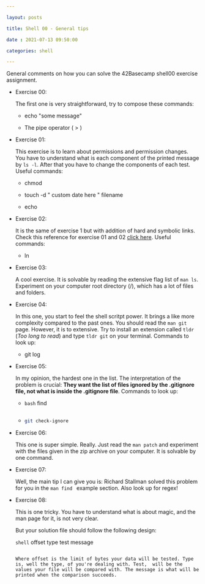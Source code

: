 ```yaml
---

layout: posts

title: Shell 00 - General tips

date : 2021-07-13 09:50:00

categories: shell

---
```






General comments on how you can solve the 42Basecamp shell00 exercise assignment.



- Exercise 00:
  
   The first one is very straightforward, try to compose these commands:
  
  - echo "some message"
  
  - The pipe operator ( > )

- Exercise 01:
  
  This exercise is to learn about permissions and permission changes. You have to understand what is each component of the printed message by ```ls -l```.  After that you have to change the components of each test. Useful commands:
  
  - chmod
  
  - touch -d " custom date here " filename
  
  - echo

- Exercise 02:
  
  It is the same of exercise 1 but with addition of hard and symbolic links. Check this reference for exercise 01 and 02 [click here](https://salmenzouari.medium.com/what-is-soft-link-and-hard-link-in-linux-39e641e023bd#:~:text=A%20symbolic%20or%20soft%20link,to%20a%20non%2Dexistent%20file.). Useful commands:
  
  - ln 

- Exercise 03:
  
  A cool exercise. It is solvable by reading the extensive flag list of ```man ls```. Experiment on your computer root directory (/), which has a lot of files and folders.

- Exercise 04:
  
  In this one, you start to feel the shell scritpt power. It brings a like more complexity compared to the past ones. You should read the ```man git``` page. However, it is to extensive. Try to install an extension called ```tldr``` (*Too long to read*) and type ```tldr git``` on your terminal. Commands to look up:
  
  - git log

- Exercise 05:
  
  In my opinion, the hardest one in the list. The interpretation of the problem is crucial: **They want the list of files ignored by the .gitignore file, not what is inside the .gitignore file**. Commands to look up:
  
  - ```bash```
    find
    ```
  
  - ```bash
    git check-ignore
    ```

- Exercise 06:
  
  This one is super simple. Really. Just read the ```man patch``` and experiment with the files given in the zip archive on your computer. It is solvable by one command.

- Exercise 07:
  
  Well, the main tip I can give you is: Richard Stallman solved this problem for you in the ```man find ``` example section. Also look up for regex!

- Exercise 08:
  
  This is one tricky. You have to understand what is about magic, and the man page for it, is not very clear.
  
  But your solution file should follow the following design:
  
  ```shell```
  offset type test message
  ```
  
  Where offset is the limit of bytes your data will be tested. Type is, well the type, of you're dealing with. Test,  will be the values your file will be compared with. The message is what will be printed when the comparison succeeds.
